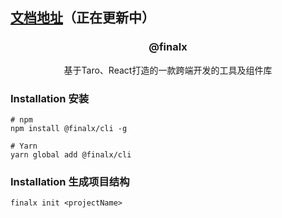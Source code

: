 ## [文档地址](https://finalx-doc.vercel.app)（正在更新中）

<h3 align="center">
  @finalx
</h3>

<p align="center">
基于Taro、React打造的一款跨端开发的工具及组件库
</p>

### Installation 安装

```shell
# npm
npm install @finalx/cli -g

# Yarn
yarn global add @finalx/cli
```

### Installation 生成项目结构

```shell
finalx init <projectName>
```
